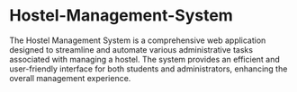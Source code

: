 # Hostel-Management-System
The Hostel Management System is a comprehensive web application designed to streamline and automate various administrative tasks associated with managing a hostel. The system provides an efficient and user-friendly interface for both students and administrators, enhancing the overall management experience.
